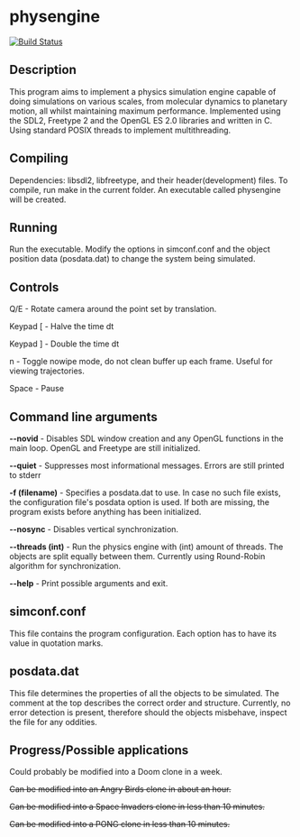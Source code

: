 physengine
=================

[![Build Status](https://travis-ci.org/atomnuker/physengine.png?branch=master)](https://travis-ci.org/atomnuker/physengine)

Description
-----------
This program aims to implement a physics simulation engine capable of doing simulations on various scales, from molecular dynamics to planetary motion, all whilst maintaining maximum performance. Implemented using the SDL2, Freetype 2 and the OpenGL ES 2.0 libraries and written in C. Using standard POSIX threads to implement multithreading.

Compiling
---------
Dependencies: libsdl2, libfreetype, and their header(development) files.
To compile, run make in the current folder. An executable called physengine will be created.

Running
-------
Run the executable. Modify the options in simconf.conf and the object position data (posdata.dat) to change the system being simulated.

Controls
--------
Q/E - Rotate camera around the point set by translation.

Keypad [  - Halve the time dt

Keypad ] - Double the time dt

n - Toggle nowipe mode, do not clean buffer up each frame. Useful for viewing trajectories.

Space - Pause

Command line arguments
----------------------
**--novid** - Disables SDL window creation and any OpenGL functions in the main loop. OpenGL and Freetype are still initialized.

**--quiet** - Suppresses most informational messages. Errors are still printed to stderr

**-f (filename)** - Specifies a posdata.dat to use. In case no such file exists, the configuration file's posdata option is used. If both are missing, the program exists before anything has been initialized.

**--nosync** - Disables vertical synchronization.

**--threads (int)** - Run the physics engine with (int) amount of threads. The objects are split equally between them. Currently using Round-Robin algorithm for synchronization.

**--help** - Print possible arguments and exit.

simconf.conf
------------
This file contains the program configuration. Each option has to have its value in quotation marks.

posdata.dat
-----------
This file determines the properties of all the objects to be simulated. The comment at the top describes the correct order and structure. Currently, no error detection is present, therefore should the objects misbehave, inspect the file for any oddities.

Progress/Possible applications
------------------------------
Could probably be modified into a Doom clone in a week.

~~Can be modified into an Angry Birds clone in about an hour.~~

~~Can be modified into a Space Invaders clone in less than 10 minutes.~~

~~Can be modified into a PONG clone in less than 10 minutes.~~
